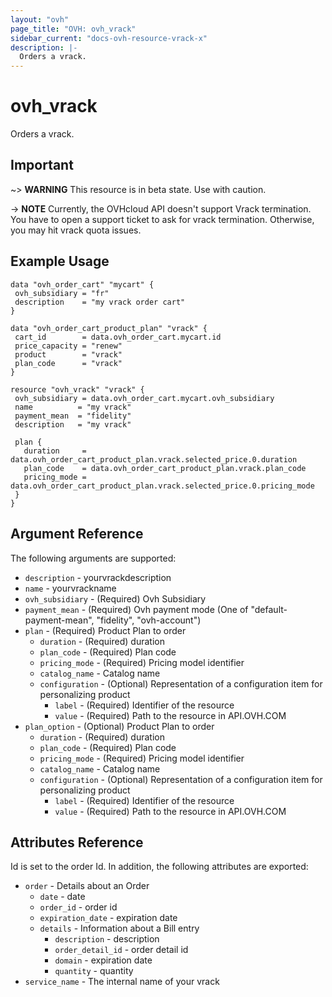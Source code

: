 ```yaml
---
layout: "ovh"
page_title: "OVH: ovh_vrack"
sidebar_current: "docs-ovh-resource-vrack-x"
description: |-
  Orders a vrack.
---
```


# ovh_vrack

Orders a vrack.

## Important

~> __WARNING__ This resource is in beta state. Use with caution.

-> __NOTE__ Currently, the OVHcloud API doesn't support Vrack termination. You have to open a support ticket to ask for vrack termination. Otherwise, you may hit vrack quota issues.

## Example Usage

```hcl
data "ovh_order_cart" "mycart" {
 ovh_subsidiary = "fr"
 description    = "my vrack order cart"
}

data "ovh_order_cart_product_plan" "vrack" {
 cart_id        = data.ovh_order_cart.mycart.id
 price_capacity = "renew"
 product        = "vrack"
 plan_code      = "vrack"
}

resource "ovh_vrack" "vrack" {
 ovh_subsidiary = data.ovh_order_cart.mycart.ovh_subsidiary
 name          = "my vrack"
 payment_mean  = "fidelity"
 description   = "my vrack"

 plan {
   duration     = data.ovh_order_cart_product_plan.vrack.selected_price.0.duration
   plan_code    = data.ovh_order_cart_product_plan.vrack.plan_code
   pricing_mode = data.ovh_order_cart_product_plan.vrack.selected_price.0.pricing_mode
 }
}
```

## Argument Reference

The following arguments are supported:
* `description` - yourvrackdescription
* `name` - yourvrackname
* `ovh_subsidiary` - (Required) Ovh Subsidiary
* `payment_mean` - (Required) Ovh payment mode (One of "default-payment-mean", "fidelity", "ovh-account")
* `plan` - (Required) Product Plan to order
  * `duration` - (Required) duration
  * `plan_code` - (Required) Plan code
  * `pricing_mode` - (Required) Pricing model identifier
  * `catalog_name` - Catalog name
  * `configuration` - (Optional) Representation of a configuration item for personalizing product
    * `label` - (Required) Identifier of the resource
    * `value` - (Required) Path to the resource in API.OVH.COM
* `plan_option` - (Optional) Product Plan to order
  * `duration` - (Required) duration
  * `plan_code` - (Required) Plan code
  * `pricing_mode` - (Required) Pricing model identifier
  * `catalog_name` - Catalog name
  * `configuration` - (Optional) Representation of a configuration item for personalizing product
    * `label` - (Required) Identifier of the resource
    * `value` - (Required) Path to the resource in API.OVH.COM


## Attributes Reference

Id is set to the order Id. In addition, the following attributes are exported:

* `order` - Details about an Order
  * `date` - date
  * `order_id` - order id
  * `expiration_date` - expiration date
  * `details` - Information about a Bill entry
    * `description` - description
    * `order_detail_id` - order detail id
    * `domain` - expiration date
    * `quantity` - quantity
* `service_name` - The internal name of your vrack
